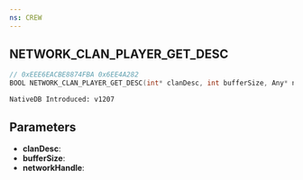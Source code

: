 ```yaml
---
ns: CREW
---
```

## NETWORK_CLAN_PLAYER_GET_DESC

```c
// 0xEEE6EACBE8874FBA 0x6EE4A282
BOOL NETWORK_CLAN_PLAYER_GET_DESC(int* clanDesc, int bufferSize, Any* networkHandle);
```

```
NativeDB Introduced: v1207
```

## Parameters
* **clanDesc**:
* **bufferSize**:
* **networkHandle**:
